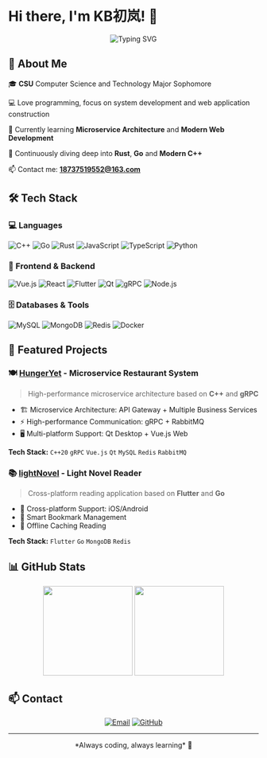 # Hi there, I'm KB初岚! 👋

<div align="center">
  <img src="https://readme-typing-svg.herokuapp.com?font=Fira+Code&size=24&duration=3000&pause=1000&color=2E9EF7&center=true&vCenter=true&width=600&lines=Computer+Science+Student;C%2B%2B+%7C+Go+%7C+Rust+%7C+JavaScript;Always+learning+new+technologies" alt="Typing SVG" />
</div>

## 🚀 About Me

🎓 **CSU** Computer Science and Technology Major Sophomore

💻 Love programming, focus on system development and web application construction

🔭 Currently learning **Microservice Architecture** and **Modern Web Development**

🌱 Continuously diving deep into **Rust**, **Go** and **Modern C++**

📫 Contact me: **18737519552@163.com**

## 🛠️ Tech Stack

### 💻 Languages

![C++](https://img.shields.io/badge/C++-00599C?style=for-the-badge&logo=c%2B%2B&logoColor=white)
![Go](https://img.shields.io/badge/Go-00ADD8?style=for-the-badge&logo=go&logoColor=white)
![Rust](https://img.shields.io/badge/Rust-000000?style=for-the-badge&logo=rust&logoColor=white)
![JavaScript](https://img.shields.io/badge/JavaScript-F7DF1E?style=for-the-badge&logo=javascript&logoColor=black)
![TypeScript](https://img.shields.io/badge/TypeScript-007ACC?style=for-the-badge&logo=typescript&logoColor=white)
![Python](https://img.shields.io/badge/Python-3776AB?style=for-the-badge&logo=python&logoColor=white)

### 🎯 Frontend & Backend

![Vue.js](https://img.shields.io/badge/Vue.js-35495E?style=for-the-badge&logo=vue.js&logoColor=4FC08D)
![React](https://img.shields.io/badge/React-20232A?style=for-the-badge&logo=react&logoColor=61DAFB)
![Flutter](https://img.shields.io/badge/Flutter-02569B?style=for-the-badge&logo=flutter&logoColor=white)
![Qt](https://img.shields.io/badge/Qt-41CD52?style=for-the-badge&logo=qt&logoColor=white)
![gRPC](https://img.shields.io/badge/gRPC-4285F4?style=for-the-badge&logo=grpc&logoColor=white)
![Node.js](https://img.shields.io/badge/Node.js-43853D?style=for-the-badge&logo=node.js&logoColor=white)

### 🗄️ Databases & Tools

![MySQL](https://img.shields.io/badge/MySQL-00000F?style=for-the-badge&logo=mysql&logoColor=white)
![MongoDB](https://img.shields.io/badge/MongoDB-4EA94B?style=for-the-badge&logo=mongodb&logoColor=white)
![Redis](https://img.shields.io/badge/Redis-DC382D?style=for-the-badge&logo=redis&logoColor=white)
![Docker](https://img.shields.io/badge/Docker-0CC1F3?style=for-the-badge&logo=docker&logoColor=white)

## 🎯 Featured Projects

### 🍽️ [HungerYet](https://github.com/KBchulan/HungerYet) - Microservice Restaurant System

> High-performance microservice architecture based on **C++** and **gRPC**

- 🏗️ Microservice Architecture: API Gateway + Multiple Business Services
- ⚡ High-performance Communication: gRPC + RabbitMQ
- 🖥️ Multi-platform Support: Qt Desktop + Vue.js Web

**Tech Stack:** `C++20` `gRPC` `Vue.js` `Qt` `MySQL` `Redis` `RabbitMQ`

### 📚 [lightNovel](https://github.com/KBchulan/lightNovel) - Light Novel Reader

> Cross-platform reading application based on **Flutter** and **Go**

- 📱 Cross-platform Support: iOS/Android
- 🔖 Smart Bookmark Management
- 💾 Offline Caching Reading

**Tech Stack:** `Flutter` `Go` `MongoDB` `Redis`

## 📊 GitHub Stats

<div align="center">
  <img height="180em" src="https://github-readme-stats.vercel.app/api?username=KBchulan&show_icons=true&theme=tokyonight&include_all_commits=true&count_private=true"/>
  <img height="180em" src="https://github-readme-stats.vercel.app/api/top-langs/?username=KBchulan&layout=compact&langs_count=8&theme=tokyonight"/>
</div>

## 📫 Contact

<div align="center">

[![Email](https://img.shields.io/badge/Email-18737519552%40163.com-red?style=for-the-badge&logo=gmail&logoColor=white)](mailto:18737519552@163.com)
[![GitHub](https://img.shields.io/badge/GitHub-KBchulan-black?style=for-the-badge&logo=github&logoColor=white)](https://github.com/KBchulan)

</div>

---

<div align="center">
*Always coding, always learning* 🚀
</div>
